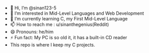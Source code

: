 - 👋 Hi, I’m @sinan123-5
- 👀 I’m interested in Mid-Level Languages and Web Development
- 🌱 I’m currently learning C, my First Mid-Level Language
- 📫 How to reach me : u/sinanthegenius(Reddit) 
- 😄 Pronouns: he/him
- ⚡ Fun fact: My PC is so old it, it has a built-in CD reader
- This repo is where I keep my C projects.

<!---
sinan123-5/sinan123-5 is a ✨ special ✨ repository because its `README.md` (this file) appears on your GitHub profile.
You can click the Preview link to take a look at your changes.
--->
